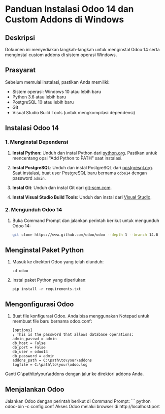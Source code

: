 # Panduan Instalasi Odoo 14 dan Custom Addons di Windows

## Deskripsi

Dokumen ini menyediakan langkah-langkah untuk menginstal Odoo 14 serta menginstal custom addons di sistem operasi Windows.

## Prasyarat

Sebelum memulai instalasi, pastikan Anda memiliki:

- Sistem operasi: Windows 10 atau lebih baru
- Python 3.6 atau lebih baru
- PostgreSQL 10 atau lebih baru
- Git
- Visual Studio Build Tools (untuk mengkompilasi dependensi)

## Instalasi Odoo 14

### 1. Menginstal Dependensi

1. **Instal Python**: Unduh dan instal Python dari [python.org](https://www.python.org/downloads/). Pastikan untuk mencentang opsi "Add Python to PATH" saat instalasi.

2. **Instal PostgreSQL**: Unduh dan instal PostgreSQL dari [postgresql.org](https://www.postgresql.org/download/windows/). Saat instalasi, buat user PostgreSQL baru bernama `odoo14` dengan password `admin`.

3. **Instal Git**: Unduh dan instal Git dari [git-scm.com](https://git-scm.com/download/win).

4. **Instal Visual Studio Build Tools**: Unduh dan instal dari [Visual Studio](https://visualstudio.microsoft.com/visual-cpp-build-tools/).

### 2. Mengunduh Odoo 14

1. Buka Command Prompt dan jalankan perintah berikut untuk mengunduh Odoo 14:

   ```bash
   git clone https://www.github.com/odoo/odoo --depth 1 --branch 14.0 --single-branch

## Menginstal Paket Python

1. Masuk ke direktori Odoo yang telah diunduh:
    ```
    cd odoo
2. Instal paket Python yang diperlukan:
    ```
    pip install -r requirements.txt
## Mengonfigurasi Odoo
1. Buat file konfigurasi Odoo. Anda bisa menggunakan Notepad untuk membuat file baru bernama odoo.conf:
    ```
    [options]
    ; This is the password that allows database operations:
    admin_passwd = admin
    db_host = False
    db_port = False
    db_user = odoo14
    db_password = admin
    addons_path = C:\path\to\your\addons
    logfile = C:\path\to\your\odoo.log
Ganti C:\path\to\your\addons dengan jalur ke direktori addons Anda.
## Menjalankan Odoo
Jalankan Odoo dengan perintah berikut di Command Prompt:
    ```
    python odoo-bin -c config.conf
Akses Odoo melalui browser di http://localhost:port
